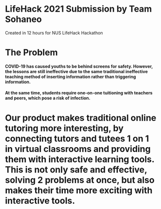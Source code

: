 # LifeHack 2021 Submission by Team Sohaneo

Created in 12 hours for NUS LifeHack Hackathon

# The Problem
#### COVID-19 has caused youths to be behind screens for safety. However, the lessons are still ineffective due to the same traditional ineffective teaching method of inserting information rather than triggering information.

#### At the same time, students require one-on-one tuitioning with teachers and peers, which pose a risk of infection.

# Our product makes traditional online tutoring more interesting, by connecting tutors and tutees 1 on 1 in virtual classrooms and providing them with interactive learning tools. This is not only safe and effective, solving 2 problems at once, but also makes their time more exciting with interactive tools. 
